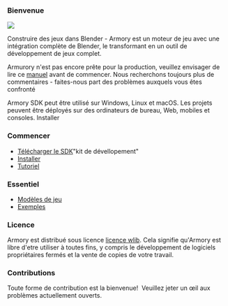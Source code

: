 ### Bienvenue

![](https://raw.githubusercontent.com/armory3d/armory_wiki_images/master/getting_started/intro.jpg)

Construire des jeux dans Blender - Armory est un moteur de jeu avec une intégration complète de Blender, le transformant en un outil de développement de jeux complet.

Armurory n'est pas encore prête pour la production, veuillez envisager de lire ce [manuel](https://github.com/armory3d/armory/issues) avant de commencer. 
Nous recherchons toujours plus de commentaires - faites-nous part des problèmes auxquels vous êtes confronté


Armory SDK peut être utilisé sur Windows, Linux et macOS. 
Les projets peuvent être déployés sur des ordinateurs de bureau, Web, mobiles et consoles.
Installer

### Commencer
  * [Télécharger le SDK](download.html)"kit de dévellopement"
  * [Installer](https://github.com/armory3d/armory/wiki/setup)
  * [Tutoriel](https://github.com/armory3d/armory/wiki/terrain-de-jeux?fbclid=IwAR19Z6aCa-dOgoG70YNRVJEMzmRZhZmwJY0wSO9NnsObb2C08YP2K9ECiFY)

### Essentiel
  * [Modèles de jeu](https://github.com/armory3d/armory_templates/releases)
  * [Exemples](https://github.com/armory3d/armory_examples/releases)

### Licence

Armory est distribué sous licence [licence wlib](https://github.com/armory3d/armory/blob/master/LICENSE.md). 
Cela signifie qu'Armory est libre d'etre utiliser à toutes fins, y compris le développement de logiciels propriétaires fermés et la vente de copies de votre travail.

### Contributions

Toute forme de contribution est la bienvenue!  Veuillez jeter un œil aux problèmes actuellement ouverts.
